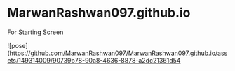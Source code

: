 # MarwanRashwan097.github.io
For Starting Screen



![pose](https://github.com/MarwanRashwan097/MarwanRashwan097.github.io/assets/149314009/90739b78-90a8-4636-8878-a2dc21361d54
